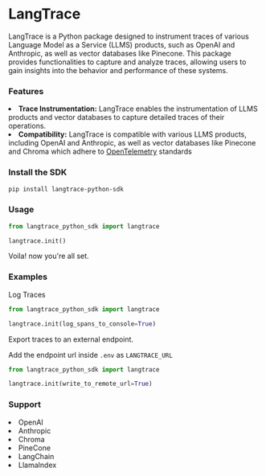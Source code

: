 <h1>LangTrace</h1>

<p>
LangTrace is a Python package designed to instrument traces of various Language Model as a Service (LLMS) products, such as OpenAI and Anthropic, as well as vector databases like Pinecone. This package provides functionalities to capture and analyze traces, allowing users to gain insights into the behavior and performance of these systems.
</p>

<h3>Features</h3>
<li><b>Trace Instrumentation:</b> LangTrace enables the instrumentation of LLMS products and vector databases to capture detailed traces of their operations.</li>

<li><b>Compatibility:</b> LangTrace is compatible with various LLMS products, including OpenAI and Anthropic, as well as vector databases like Pinecone and Chroma which adhere to <a href="https://opentelemetry.io/">OpenTelemetry</a> standards</li>

<h3>
Install the SDK
</h3>

```bash
pip install langtrace-python-sdk
```

<h3>Usage</h3>

```python
from langtrace_python_sdk import langtrace

langtrace.init()
```

<p>Voila! now you're all set.</p>


<h3>Examples</h3>

<p>Log Traces</p>

```python
from langtrace_python_sdk import langtrace

langtrace.init(log_spans_to_console=True)
```

<p>Export traces to an external endpoint.</p>

Add the endpoint url inside ```.env``` as ```LANGTRACE_URL```


```python
from langtrace_python_sdk import langtrace

langtrace.init(write_to_remote_url=True)
```


<h3>
Support


</h3>

<li>
OpenAI</li>

<li>
Anthropic</li>

<li>
Chroma</li>

<li>
PineCone</li>

<li>
LangChain</li>

<li>
LlamaIndex</li>

